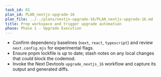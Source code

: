 ```yaml
---
task_id: 01
plan_id: PLAN_nextjs-upgrade-16
plan_file: ../../plans/nextjs-upgrade-16/PLAN_nextjs-upgrade-16.md
title: Prep workspace and trigger upgrade automation
phase: Phase 1 - Upgrade Execution
---
```


- Confirm dependency baselines (`next`, `react`, `typescript`) and review `next.config.mjs` for experimental flags.
- Ensure pnpm lockfile is up to date; stash notes on any local changes that could block the codemod.
- Invoke the Next Devtools `upgrade_nextjs_16` workflow and capture its output and generated diffs.
